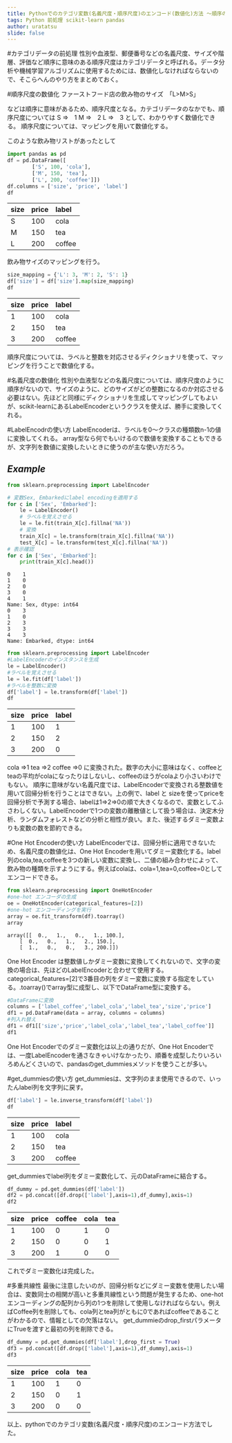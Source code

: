 ```yaml
---
title: Pythonでのカテゴリ変数(名義尺度・順序尺度)のエンコード(数値化)方法 ～順序のマッピング、LabelEncoderとOne Hot Encoder～
tags: Python 前処理 scikit-learn pandas
author: uratatsu
slide: false
---
```

#カテゴリデータの前処理
性別や血液型、郵便番号などの名義尺度、サイズや階層、評価など順序に意味のある順序尺度はカテゴリデータと呼ばれる。データ分析や機械学習アルゴリズムに使用するためには、数値化しなければならないので、そこらへんのやり方をまとめておく。


#順序尺度の数値化
ファーストフード店の飲み物のサイズ　「L>M>S」

などは順序に意味があるため、順序尺度となる。カテゴリデータのなかでも、順序尺度については
S ⇒　1
M ⇒　2
L ⇒　3
として、わかりやすく数値化できる。
順序尺度については、マッピングを用いて数値化する。

このような飲み物リストがあったとして

```python:Categorical_Encoding.py
import pandas as pd
df = pd.DataFrame([
        ['S', 100, 'cola'],
        ['M', 150, 'tea'],
        ['L', 200, 'coffee']])
df.columns = ['size', 'price', 'label']
df
```
| size       |price     |label    |
|:-----------------|:-------------|:------|
| S             | 100 |        cola        |
| M           | 150 |       tea       |
| L            |  200|        coffee        |

飲み物サイズのマッピングを行う。

```python:Categorical_Encoding.py
size_mapping = {'L': 3, 'M': 2, 'S': 1}
df['size'] = df['size'].map(size_mapping)
df
```
| size       |price     |label    |
|:-----------------|:-------------|:------|
| 1             | 100 |        cola        |
| 2           | 150 |       tea       |
| 3            |  200|        coffee        |

順序尺度については、ラベルと整数を対応させるディクショナリを使って、マッピングを行うことで数値化する。

#名義尺度の数値化
性別や血液型などの名義尺度については、順序尺度のように順序がないので、サイズのように、どのサイズがどの整数になるのか対応させる必要はない。先ほどと同様にディクショナリを生成してマッピングしてもよいが、scikit-learnにあるLabelEncoderというクラスを使えば、勝手に変換してくれる。

#LabelEncodrの使い方
LabelEncoderは、ラベルを0～クラスの種類数n-1の値に変換してくれる。
array型なら何でもいけるので数値を変換することもできるが、文字列を数値に変換したいときに使うのが主な使い方だろう。

## $Example$
```python
from sklearn.preprocessing import LabelEncoder

# 変数Sex, Embarkedにlabel encodingを適用する
for c in ['Sex', 'Embarked']:
    le = LabelEncoder()
    # ラベルを覚えさせる
    le = le.fit(train_X[c].fillna('NA'))
    # 変換
    train_X[c] = le.transform(train_X[c].fillna('NA'))
    test_X[c] = le.transform(test_X[c].fillna('NA'))
# 表示確認
for c in ['Sex', 'Embarked']:
    print(train_X[c].head())
```
```
0    1
1    0
2    0
3    0
4    1
Name: Sex, dtype: int64
0    3
1    0
2    3
3    3
4    3
Name: Embarked, dtype: int64
```


```python
from sklearn.preprocessing import LabelEncoder
#LabelEncoderのインスタンスを生成
le = LabelEncoder()
#ラベルを覚えさせる
le = le.fit(df['label'])
#ラベルを整数に変換
df['label'] = le.transform(df['label'])
df
```
| size       |price     |label    |
|:-----------------|:-------------|:------|
| 1             | 100 |        1        |
| 2           | 150 |       2       |
| 3            |  200|        0        |

cola ⇒1
tea ⇒2
coffee ⇒0
に変換された。数字の大小に意味はなく、coffeeとteaの平均がcolaになったりはしないし、coffeeのほうがcolaより小さいわけでもない。
順序に意味がない名義尺度では、LabelEncoderで変換される整数値を用いて回帰分析を行うことはできない。上の例で、label と sizeを使ってpriceを回帰分析で予測する場合、labelは1⇒2⇒0の順で大きくなるので、変数としてふさわしくない。LabelEncoderで1つの変数の離散値として扱う場合は、決定木分析、ランダムフォレストなどの分析と相性が良い。また、後述するダミー変数よりも変数の数を節約できる。

#One Hot Encoderの使い方
LabelEncoderでは、回帰分析に適用できないため、名義尺度の数値化は、One Hot Encoderを用いてダミー変数化する。label列のcola,tea,coffeeを3つの新しい変数に変換し、二値の組み合わせによって、飲み物の種類を示すようにする。例えばcolaは、cola=1,tea=0,coffee=0としてエンコードできる。

```python
from sklearn.preprocessing import OneHotEncoder
#one-hot エンコーダの生成
oe = OneHotEncoder(categorical_features=[2])
#one-hot エンコーディングを実行
array = oe.fit_transform(df).toarray()
array
```
    array([[  0.,   1.,   0.,   1., 100.],
        [  0.,   0.,   1.,   2., 150.],
        [  1.,   0.,   0.,   3., 200.]])

One Hot Encoder は整数値しかダミー変数に変換してくれないので、文字の変換の場合は、先ほどのLabelEncoderと合わせて使用する。
categorical_features=[2]で3番目の列をダミー変数に変換する指定をしている。.toarray()でarray型に成型し、以下でDataFrame型に変換する。

```python:Categorical_Encoding.py
#DataFrameに変換
columns = ['label_coffee','label_cola','label_tea','size','price']
df1 = pd.DataFrame(data = array, columns = columns)
#列入れ替え
df1 = df1[['size','price','label_cola','label_tea','label_coffee']]
df1
```
One Hot Encoderでのダミー変数化は以上の通りだが、One Hot Encoderでは、一度LabelEncoderを通さなきゃいけなかったり、順番を成型したりいろいろめんどくさいので、pandasのget_dummiesメソッドを使うことが多い。

#get_dummiesの使い方
get_dummiesは、文字列のまま使用できるので、いったんlabel列を文字列に戻す。

```python:Categorical_Encoding.py
df['label'] = le.inverse_transform(df['label'])
df
```
| size       |price     |label    |
|:-----------------|:-------------|:------|
| 1             | 100 |        cola        |
| 2           | 150 |       tea       |
| 3            |  200|        coffee        |

get_dummiesでlabel列をダミー変数化して、元のDataFrameに結合する。

```python:Categorical_Encoding.py
df_dummy = pd.get_dummies(df['label'])
df2 = pd.concat([df.drop(['label'],axis=1),df_dummy],axis=1)
df2
```
| size       |price     |coffee    |cola     |tea|
|:-----------------|:-------------|:------|:------|:------|
| 1             | 100 |        0        |1|0|
| 2           | 150 |      0       |0|1|
| 3            |  200|        1        |0|0|
これでダミー変数化は完成した。

#多重共線性
最後に注意したいのが、回帰分析などにダミー変数を使用したい場合は、変数同士の相関が高いと多重共線性という問題が発生するため、one-hotエンコーディングの配列から列の1つを削除して使用しなければならない。例えばCoffee列を削除しても、cola列とtea列がともに0であればcoffeeであることがわかるので、情報としての欠落はない。
get_dummieのdrop_firstパラメータにTrueを渡すと最初の列を削除できる。

```python:Categorical_Encoding.py
df_dummy = pd.get_dummies(df['label'],drop_first = True)
df3 = pd.concat([df.drop(['label'],axis=1),df_dummy],axis=1)
df3
```
| size       |price     |cola     |tea|
|:-----------------|:------|:------|:------|
| 1             | 100 |1|0|
| 2           | 150 |0|1|
| 3            |  200|0|0|

以上、pythonでのカテゴリ変数(名義尺度・順序尺度)のエンコード方法でした。
